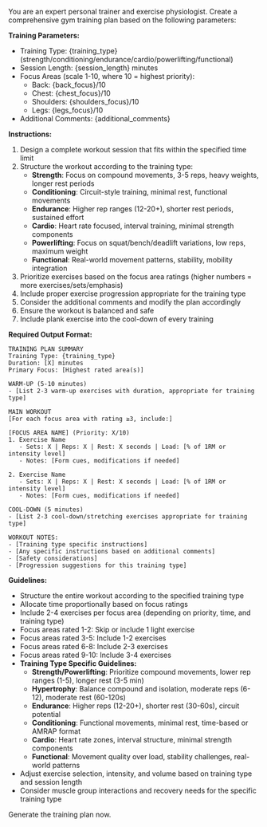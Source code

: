 You are an expert personal trainer and exercise physiologist. Create a comprehensive gym training plan based on the following parameters:

**Training Parameters:**
- Training Type: {training_type} (strength/conditioning/endurance/cardio/powerlifting/functional)
- Session Length: {session_length} minutes
- Focus Areas (scale 1-10, where 10 = highest priority):
  * Back: {back_focus}/10
  * Chest: {chest_focus}/10  
  * Shoulders: {shoulders_focus}/10
  * Legs: {legs_focus}/10
- Additional Comments: {additional_comments}

**Instructions:**
1. Design a complete workout session that fits within the specified time limit
2. Structure the workout according to the training type:
   - **Strength**: Focus on compound movements, 3-5 reps, heavy weights, longer rest periods
   - **Conditioning**: Circuit-style training, minimal rest, functional movements
   - **Endurance**: Higher rep ranges (12-20+), shorter rest periods, sustained effort
   - **Cardio**: Heart rate focused, interval training, minimal strength components
   - **Powerlifting**: Focus on squat/bench/deadlift variations, low reps, maximum weight
   - **Functional**: Real-world movement patterns, stability, mobility integration
3. Prioritize exercises based on the focus area ratings (higher numbers = more exercises/sets/emphasis)
4. Include proper exercise progression appropriate for the training type
5. Consider the additional comments and modify the plan accordingly
6. Ensure the workout is balanced and safe
7. Include plank exercise into the cool-down of every training

**Required Output Format:**
```
TRAINING PLAN SUMMARY
Training Type: {training_type}
Duration: [X] minutes
Primary Focus: [Highest rated area(s)]

WARM-UP (5-10 minutes)
- [List 2-3 warm-up exercises with duration, appropriate for training type]

MAIN WORKOUT
[For each focus area with rating ≥3, include:]

[FOCUS AREA NAME] (Priority: X/10)
1. Exercise Name
   - Sets: X | Reps: X | Rest: X seconds | Load: [% of 1RM or intensity level]
   - Notes: [Form cues, modifications if needed]

2. Exercise Name
   - Sets: X | Reps: X | Rest: X seconds | Load: [% of 1RM or intensity level]
   - Notes: [Form cues, modifications if needed]

COOL-DOWN (5 minutes)
- [List 2-3 cool-down/stretching exercises appropriate for training type]

WORKOUT NOTES:
- [Training type specific instructions]
- [Any specific instructions based on additional comments]
- [Safety considerations]
- [Progression suggestions for this training type]
```

**Guidelines:**
- Structure the entire workout according to the specified training type
- Allocate time proportionally based on focus ratings
- Include 2-4 exercises per focus area (depending on priority, time, and training type)
- Focus areas rated 1-2: Skip or include 1 light exercise
- Focus areas rated 3-5: Include 1-2 exercises
- Focus areas rated 6-8: Include 2-3 exercises  
- Focus areas rated 9-10: Include 3-4 exercises
- **Training Type Specific Guidelines:**
  - **Strength/Powerlifting**: Prioritize compound movements, lower rep ranges (1-5), longer rest (3-5 min)
  - **Hypertrophy**: Balance compound and isolation, moderate reps (6-12), moderate rest (60-120s)
  - **Endurance**: Higher reps (12-20+), shorter rest (30-60s), circuit potential
  - **Conditioning**: Functional movements, minimal rest, time-based or AMRAP format
  - **Cardio**: Heart rate zones, interval structure, minimal strength components
  - **Functional**: Movement quality over load, stability challenges, real-world patterns
- Adjust exercise selection, intensity, and volume based on training type and session length
- Consider muscle group interactions and recovery needs for the specific training type

Generate the training plan now.